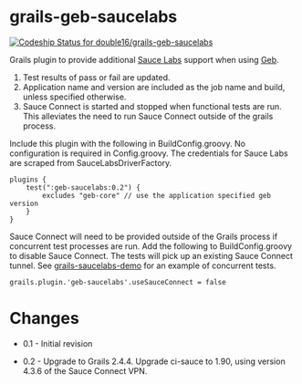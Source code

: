 grails-geb-saucelabs
====================

[ ![Codeship Status for double16/grails-geb-saucelabs](https://codeship.com/projects/72df5260-9384-0132-5ea3-3ef2b4144a88/status?branch=master)](https://codeship.com/projects/62270)

Grails plugin to provide additional [Sauce Labs](http://saucelabs.com) support when using [Geb](http://gebish.org).

1. Test results of pass or fail are updated.
2. Application name and version are included as the job name and build, unless specified otherwise.
3. Sauce Connect is started and stopped when functional tests are run. This alleviates the need to run Sauce Connect outside of the grails process.

Include this plugin with the following in BuildConfig.groovy. No configuration is required in Config.groovy. The credentials for Sauce Labs are scraped from SauceLabsDriverFactory.

```
plugins {
    test(":geb-saucelabs:0.2") {
        excludes "geb-core" // use the application specified geb version
    }
}
```

Sauce Connect will need to be provided outside of the Grails process if concurrent test processes are run. Add the following to BuildConfig.groovy to disable Sauce Connect. The tests will pick up an existing Sauce Connect tunnel.
See [grails-saucelabs-demo](https://github.com/double16/grails-saucelabs-demo) for an example of concurrent tests.
```
grails.plugin.'geb-saucelabs'.useSauceConnect = false
```

Changes
=======

* 0.1 - Initial revision

* 0.2 - Upgrade to Grails 2.4.4. Upgrade ci-sauce to 1.90, using version 4.3.6 of the Sauce Connect VPN.
